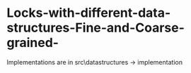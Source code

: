 # Locks-with-different-data-structures-Fine-and-Coarse-grained-

Implementations are in src\datastructures -> implementation

